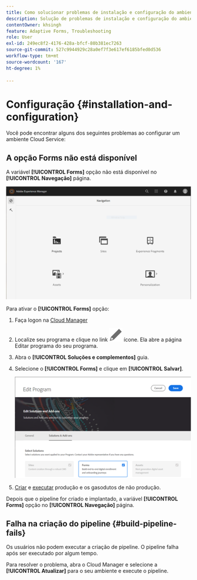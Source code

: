```yaml
---
title: Como solucionar problemas de instalação e configuração do ambiente as a Cloud Service do AEM Forms?
description: Solução de problemas de instalação e configuração do ambiente as a Cloud Service do AEM Forms.
contentOwner: khsingh
feature: Adaptive Forms, Troubleshooting
role: User
exl-id: 249ec8f2-4176-428a-bfcf-80b381ec7263
source-git-commit: 527c9944929c28a0ef7f3e617ef6185bfed0d536
workflow-type: tm+mt
source-wordcount: '167'
ht-degree: 1%

---
```


# Configuração {#installation-and-configuration}

Você pode encontrar alguns dos seguintes problemas ao configurar um ambiente Cloud Service:

## A opção Forms não está disponível

A variável **[!UICONTROL Forms]** opção não está disponível no **[!UICONTROL Navegação]** página.

![A opção Forms não está disponível](assets/installation-configuration-forms-option-unavailable-troubleshooting.png)

Para ativar o **[!UICONTROL Forms]** opção:

1. Faça logon na [Cloud Manager](https://experience.adobe.com/)
1. Localize seu programa e clique no link ![A opção Forms não está disponível](assets/Smock_Edit_18_N.svg) ícone. Ela abre a página Editar programa do seu programa.
1. Abra o **[!UICONTROL Soluções e complementos]** guia.
1. Selecione o **[!UICONTROL Forms]** e clique em **[!UICONTROL Salvar]**.

   ![Selecione a opção Forms](assets/installation-configuration-select-forms-option.png)
1. [Criar](https://experienceleague.adobe.com/docs/experience-manager-cloud-manager/using/how-to-use/configuring-pipeline.html?lang=en#how-to-use) e [executar](https://experienceleague.adobe.com/docs/experience-manager-cloud-manager/using/how-to-use/deploying-code.html?lang=pt-BR) produção e os gasodutos de não produção.

Depois que o pipeline for criado e implantado, a variável **[!UICONTROL Forms]** opção no **[!UICONTROL Navegação]** página.

<!--  
## Environment creation fails {#environment-creation-fails}

Users are unable to create an [!DNL AEM Forms] as a Cloud Service environment. The environment creation fails after running for some time.

A missing profile can lead to environment creation failure. Check that the profile exists in Admin Console. If the profile does not exist, perform the following steps to create the profile:

1. Log in to [Admin Console](https://adminconsole.adobe.com/). Use Adobe ID of administrator provisioned to use Automated Forms Conversion Service to login. Do not any other ID or Federated ID to login.
1. Click the **[!UICONTROL Automated Forms Conversion Service]** option.
1. Click **[!UICONTROL New Profile]** in the Products tab.
1. Specify Name, Display Name, and Description for the profile. Click **[!UICONTROL Done]**. A profile is created.

If the profile exists and issues still persist, contact Adobe Support. -->

## Falha na criação do pipeline {#build-pipeline-fails}

Os usuários não podem executar a criação de pipeline. O pipeline falha após ser executado por algum tempo.

Para resolver o problema, abra o Cloud Manager e selecione a **[!UICONTROL Atualizar]** para o seu ambiente e execute o pipeline.
